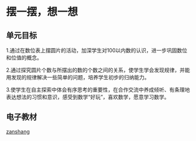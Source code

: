 # 摆一摆，想一想

## 单元目标

1.通过在数位表上摆圆片的活动，加深学生对100以内数的认识，进一步巩固数位和位值的概念。

2.通过探究圆片个数与所摆出的数的个数之间的关系，使学生学会发现规律，并能用发现的规律解决一些简单的问题，培养学生初步的归纳能力。

3.使学生在自主探索中体会有序思考的重要性，在合作交流中养成倾听、有条理地表达想法的习惯和意识，感受到数学“好玩”，喜欢数学，愿意学习数学。

## 电子教材

<Epep grade="xxsx1b" :pep="1221001102121" :pages="51" :paged="51" ></Epep>

[zanshang](../res/zanshang.md ':include')
